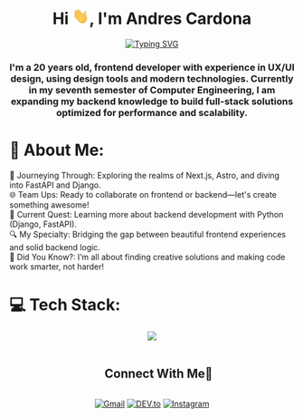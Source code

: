 <!-- Introduccion -->
<h1 align="center">Hi <img src="https://raw.githubusercontent.com/ABSphreak/ABSphreak/master/gifs/Hi.gif" width="30px">, I'm Andres Cardona</h1>
<p align="center">  
<a href="https://git.io/typing-svg"><img src="https://readme-typing-svg.demolab.com?font=Fira+Code&pause=1000&color=01C38D&center=true&vCenter=true&width=435&lines=+Computer+engineering;+UX%2FUI+Design;+Web+developer;Technology+lover" alt="Typing SVG" /></a>
<h3 align="center">I'm a 20 years old, frontend developer with experience in UX/UI design, using design tools and modern technologies. Currently in my seventh semester of Computer Engineering, I am expanding my backend knowledge to build full-stack solutions optimized for performance and scalability.</h3>

<!-- About me -->
<h1> 💫 About Me: </h1>
🚀 Journeying Through: Exploring the realms of Next.js, Astro, and diving into FastAPI and Django.
<br>🌐 Team Ups: Ready to collaborate on frontend or backend—let's create something awesome!
<br>📘 Current Quest: Learning more about backend development with Python (Django, FastAPI).
<br>🔍 My Specialty: Bridging the gap between beautiful frontend experiences and solid backend logic.
<br>🌟 Did You Know?: I’m all about finding creative solutions and making code work smarter, not harder!

<!-- Skills -->
<h1> 💻 Tech Stack: </h1>
<p align="center">
  <a href="https://skillicons.dev">
    <img src="https://skillicons.dev/icons?i=git,github,nextjs,react,ts,astro,mongodb,mysql,postgres,docker,html,javascript,css,tailwind,django,fastapi,python,firebase,nodejs,figma,ai,vscode,pycharm,postman" />
  </a>
</p>

<!-- Connect with me -->
<!--h2 without bottom border-->
<div id="user-content-toc">
  <ul align="center">
    <summary><h2 style="display: inline-block">Connect With Me🤝</h2></summary>
  </ul>
</div>

<!--icons and links-->
<p align="center">
<a href="mailto:millandev2111@gmail.com"><img img src="https://img.shields.io/badge/gmail-%23EA4335.svg?style=plastic&logo=gmail&logoColor=white" alt="Gmail"/></a>
<a href="#" target="_blank"><img src="https://img.shields.io/badge/DEV-%230A0A0A.svg?&style=flat-square&logo=DEV.to&logoColor=white" alt="DEV.to"></a>
<a href="https://www.instagram.com/andres_millan2111/"><img src="https://img.shields.io/badge/instagram-%23E4405F.svg?style=plastic&logo=instagram&logoColor=white" alt="Instagram"/></a>
</p>






